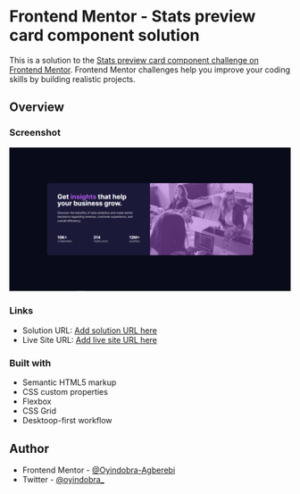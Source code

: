 # Frontend Mentor - Stats preview card component solution

This is a solution to the [Stats preview card component challenge on Frontend Mentor](https://www.frontendmentor.io/challenges/stats-preview-card-component-8JqbgoU62). Frontend Mentor challenges help you improve your coding skills by building realistic projects. 

## Overview

### Screenshot

![Alt text](images/stat%20desktop%20preview.png)


### Links

- Solution URL: [Add solution URL here](https://your-solution-url.com)
- Live Site URL: [Add live site URL here](https://your-live-site-url.com)


### Built with

- Semantic HTML5 markup
- CSS custom properties
- Flexbox
- CSS Grid
- Desktoop-first workflow


## Author

- Frontend Mentor - [@Oyindobra-Agberebi](https://www.frontendmentor.io/profile/Oyindobra-Agberebi)
- Twitter - [@oyindobra_](https://twitter.com/oyindobra_)

